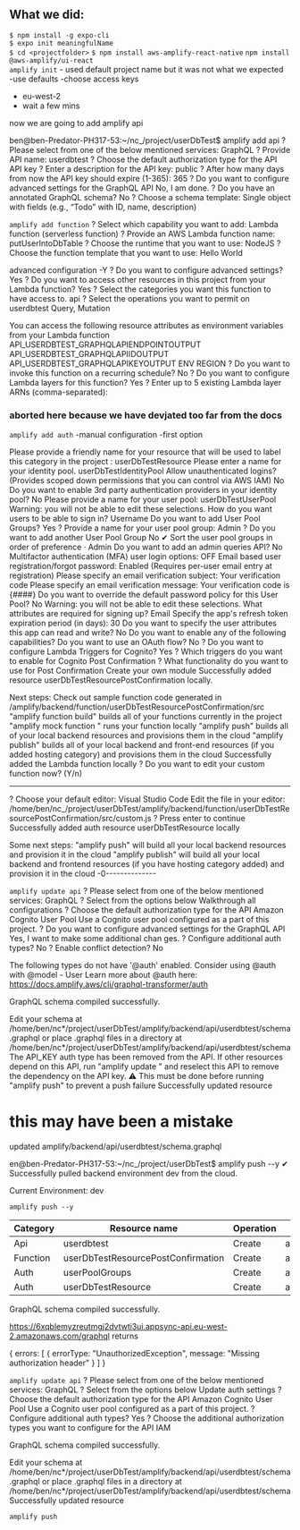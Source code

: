 ## What we did:

`$ npm install -g expo-cli`  
`$ expo init meaningfulName`  
`$ cd <projectfolder>`
`$ npm install aws-amplify-react-native`
`npm install @aws-amplify/ui-react`  
`amplify init` - used default project name but it was not what we expected  
-use defaults
-choose access keys

- eu-west-2
- wait a few mins

now we are going to add amplify api

ben@ben-Predator-PH317-53:~/nc\_/project/userDbTest$ amplify add api
? Please select from one of the below mentioned services: GraphQL
? Provide API name: userdbtest
? Choose the default authorization type for the API API key
? Enter a description for the API key: public
? After how many days from now the API key should expire (1-365): 365
? Do you want to configure advanced settings for the GraphQL API No, I am done.
? Do you have an annotated GraphQL schema? No
? Choose a schema template: Single object with fields (e.g., “Todo” with ID, name, description)

`amplify add function`
? Select which capability you want to add: Lambda function (serverless function)
? Provide an AWS Lambda function name: putUserIntoDbTable
? Choose the runtime that you want to use: NodeJS
? Choose the function template that you want to use: Hello World

advanced configuration -Y
? Do you want to configure advanced settings? Yes
? Do you want to access other resources in this project from your Lambda function? Yes
? Select the categories you want this function to have access to. api
? Select the operations you want to permit on userdbtest Query, Mutation

You can access the following resource attributes as environment variables from your Lambda function
API_USERDBTEST_GRAPHQLAPIENDPOINTOUTPUT
API_USERDBTEST_GRAPHQLAPIIDOUTPUT
API_USERDBTEST_GRAPHQLAPIKEYOUTPUT
ENV
REGION
? Do you want to invoke this function on a recurring schedule? No
? Do you want to configure Lambda layers for this function? Yes
? Enter up to 5 existing Lambda layer ARNs (comma-separated):

### aborted here because we have devjated too far from the docs

`amplify add auth`
-manual configuration
-first option

Please provide a friendly name for your resource that will be used to label this category in the project
: userDbTestResource
Please enter a name for your identity pool. userDbTestIdentityPool
Allow unauthenticated logins? (Provides scoped down permissions that you can control via AWS IAM) No
Do you want to enable 3rd party authentication providers in your identity pool? No
Please provide a name for your user pool: userDbTestUserPool
Warning: you will not be able to edit these selections.
How do you want users to be able to sign in? Username
Do you want to add User Pool Groups? Yes
? Provide a name for your user pool group: Admin
? Do you want to add another User Pool Group No
✔ Sort the user pool groups in order of preference · Admin
Do you want to add an admin queries API? No
Multifactor authentication (MFA) user login options: OFF
Email based user registration/forgot password: Enabled (Requires per-user email entry at registration)
Please specify an email verification subject: Your verification code
Please specify an email verification message: Your verification code is {####}
Do you want to override the default password policy for this User Pool? No
Warning: you will not be able to edit these selections.
What attributes are required for signing up? Email
Specify the app's refresh token expiration period (in days): 30
Do you want to specify the user attributes this app can read and write? No
Do you want to enable any of the following capabilities?
Do you want to use an OAuth flow? No
? Do you want to configure Lambda Triggers for Cognito? Yes
? Which triggers do you want to enable for Cognito Post Confirmation
? What functionality do you want to use for Post Confirmation Create your own module
Successfully added resource userDbTestResourcePostConfirmation locally.

Next steps:
Check out sample function code generated in <project-dir>/amplify/backend/function/userDbTestResourcePostConfirmation/src
"amplify function build" builds all of your functions currently in the project
"amplify mock function <functionName>" runs your function locally
"amplify push" builds all of your local backend resources and provisions them in the cloud
"amplify publish" builds all of your local backend and front-end resources (if you added hosting category) and provisions them in the cloud
Successfully added the Lambda function locally
? Do you want to edit your custom function now? (Y/n)

---

? Choose your default editor: Visual Studio Code
Edit the file in your editor: /home/ben/nc\_/project/userDbTest/amplify/backend/function/userDbTestResourcePostConfirmation/src/custom.js
? Press enter to continue
Successfully added auth resource userDbTestResource locally

Some next steps:
"amplify push" will build all your local backend resources and provision it in the cloud
"amplify publish" will build all your local backend and frontend resources (if you have hosting category added) and provision it in the cloud
-0--------------

`amplify update api`
? Please select from one of the below mentioned services: GraphQL
? Select from the options below Walkthrough all configurations
? Choose the default authorization type for the API Amazon Cognito User Pool
Use a Cognito user pool configured as a part of this project.
? Do you want to configure advanced settings for the GraphQL API Yes, I want to make some additional chan
ges.
? Configure additional auth types? No
? Enable conflict detection? No

The following types do not have '@auth' enabled. Consider using @auth with @model - User
Learn more about @auth here: https://docs.amplify.aws/cli/graphql-transformer/auth

GraphQL schema compiled successfully.

Edit your schema at /home/ben/nc*/project/userDbTest/amplify/backend/api/userdbtest/schema.graphql or place .graphql files in a directory at /home/ben/nc*/project/userDbTest/amplify/backend/api/userdbtest/schema
The API_KEY auth type has been removed from the API.
If other resources depend on this API, run "amplify update <category>" and reselect this API to remove the dependency on the API key.
⚠️ This must be done before running "amplify push" to prevent a push failure
Successfully updated resource

# this may have been a mistake

updated amplify/backend/api/userdbtest/schema.graphql

en@ben-Predator-PH317-53:~/nc\_/project/userDbTest$ amplify push --y
✔ Successfully pulled backend environment dev from the cloud.

Current Environment: dev

`amplify push --y`

| Category | Resource name                      | Operation | Provider plugin   |
| -------- | ---------------------------------- | --------- | ----------------- |
| Api      | userdbtest                         | Create    | awscloudformation |
| Function | userDbTestResourcePostConfirmation | Create    | awscloudformation |
| Auth     | userPoolGroups                     | Create    | awscloudformation |
| Auth     | userDbTestResource                 | Create    | awscloudformation |

GraphQL schema compiled successfully.

https://6xqblemyzreutmgj2dvtwti3ui.appsync-api.eu-west-2.amazonaws.com/graphql
returns

{
errors: [
{
errorType: "UnauthorizedException",
message: "Missing authorization header"
}
]
}

`amplify update api`
? Please select from one of the below mentioned services: GraphQL
? Select from the options below Update auth settings
? Choose the default authorization type for the API Amazon Cognito User Pool
Use a Cognito user pool configured as a part of this project.
? Configure additional auth types? Yes
? Choose the additional authorization types you want to configure for the API IAM

GraphQL schema compiled successfully.

Edit your schema at /home/ben/nc*/project/userDbTest/amplify/backend/api/userdbtest/schema.graphql or place .graphql files in a directory at /home/ben/nc*/project/userDbTest/amplify/backend/api/userdbtest/schema
Successfully updated resource

`amplify push`
